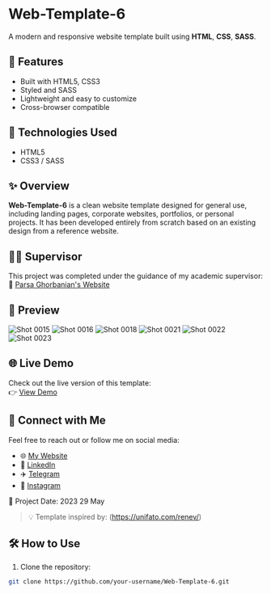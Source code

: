 # Web-Template-6

A modern and responsive website template built using **HTML**, **CSS**, **SASS**.

## 📱 Features

- Built with HTML5, CSS3
- Styled and SASS
- Lightweight and easy to customize
- Cross-browser compatible

## 🚀 Technologies Used

- HTML5
- CSS3 / SASS

## ✨ Overview

**Web-Template-6** is a clean website template designed for general use, including landing pages, corporate websites, portfolios, or personal projects. It has been developed entirely from scratch based on an existing design from a reference website.

## 👨‍🏫 Supervisor

This project was completed under the guidance of my academic supervisor:  
🔗 [Parsa Ghorbanian's Website](https://trainingsitedesign.ir/)

## 📸 Preview

![Shot 0015](https://github.com/mmehrab-pz/project-10/assets/99506317/3cd68550-61ea-41d3-a2e7-4645460b8f04)
![Shot 0016](https://github.com/mmehrab-pz/project-10/assets/99506317/aa67f05a-6a01-4411-9661-219cc6273e17)
![Shot 0018](https://github.com/mmehrab-pz/project-10/assets/99506317/0737d255-f73e-4732-8460-1d0acc7cd0ef)
![Shot 0021](https://github.com/mmehrab-pz/project-10/assets/99506317/468f9008-adb3-4ba9-a441-b9f6da36f582)
![Shot 0022](https://github.com/mmehrab-pz/project-10/assets/99506317/6ba2900c-7540-4ca2-b329-fdfa8ccfc455)
![Shot 0023](https://github.com/mmehrab-pz/project-10/assets/99506317/ac9c7576-8bbc-4f8d-b1f6-7efb561dcab0)

## 🌐 Live Demo

Check out the live version of this template:  
👉 [View Demo](https://mmehrab-pz.github.io/Web-Template-6/)

## 🔗 Connect with Me

Feel free to reach out or follow me on social media:

- 🌐 [My Website](https://pourzakaria.com/)
- 💼 [LinkedIn](https://www.linkedin.com/in/mehrab-pourzakaria-1b2492237/)
- ✈️ [Telegram](https://t.me/mehrabPourzakaria)
- 📸 [Instagram](https://www.instagram.com/mehrab.poorzakaria_web/)

📅 Project Date: 2023 29 May

> 💡 Template inspired by: (https://unifato.com/renev/)

## 🛠️ How to Use

1. Clone the repository:

```bash
git clone https://github.com/your-username/Web-Template-6.git


